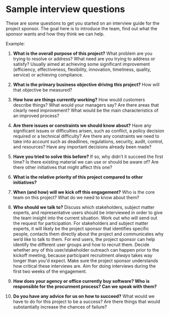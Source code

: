 # Sample interview questions

These are some questions to get you started on an interview guide for the project sponsor. The goal here is to introduce the team, find out what the sponsor wants and how they think we can help.

Example:

1. **What is the overall purpose of this project?** What problem are you trying to resolve or address? What need are you trying to address or satisfy? Usually aimed at achieving some significant improvement (efficiency, effectiveness, flexibility, innovation, timeliness, quality, service) or achieving compliance.

2. **What is the primary business objective driving this project?** How will that objective be measured?

3. **How how are things currently working?** How would customers describe things? What would your managers say? Are there areas that clearly need improvement? What would be the main characteristics of an improved process?

4. **Are there issues or constraints we should know about?** Have any significant issues or difficulties arisen, such as conflict, a policy decision required or a technical difficulty? Are there any constraints we need to take into account such as deadlines, regulations, security, audit, control, and resources? Have any important decisions already been made?

5. **Have you tried to solve this before?** If so, why didn’t it succeed the first time? Is there existing material we can use or should be aware of? Are there other initiatives that might affect this one?

6. **What is the relative priority of this project compared to other initiatives?**

7. **When (and how) will we kick off this engagement?** Who is the core team on this project? What do we need to know about them? 

8. **Who should we talk to?** Discuss which stakeholders, subject matter experts, and representative users should be interviewed in order to give the team insight into the current situation. Work out who will send out the request for participation. For stakeholders and subject matter experts, it will likely be the project sponsor that identifies specific people, contacts them directly about the project and communicates why we’d like to talk to them. For end users, the project sponsor can help identify the different user groups and how to recruit them. Decide whether any of this user/stakeholder outreach can happen prior to the kickoff meeting, because participant recruitment *always* takes way longer than you'd expect. Make sure the project sponsor understands how critical these interviews are. Aim for doing interviews during the first two weeks of the engagement.

9. **How does your agency or office currently buy software? Who is responsible for the procurment process? Can we speak with them?**

10. **Do you have any advice for us on how to succeed?** What would we have to do for this project to be a success? Are there things that would substantially increase the chances of failure?

